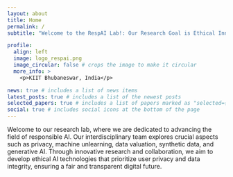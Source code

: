```yaml
---
layout: about
title: Home
permalink: /
subtitle: "Welcome to the RespAI Lab!: Our Research Goal is Ethical Innovation for a Transparent, Privacy-Respecting, and Safe AI Future."

profile:
  align: left
  image: logo_respai.png
  image_circular: false # crops the image to make it circular
  more_info: >
    <p>KIIT Bhubaneswar, India</p>

news: true # includes a list of news items
latest_posts: true # includes a list of the newest posts
selected_papers: true # includes a list of papers marked as "selected={true}"
social: true # includes social icons at the bottom of the page
---
```


Welcome to our research lab, where we are dedicated to advancing the field of responsible AI. Our interdisciplinary team explores crucial aspects such as privacy, machine unlearning, data valuation, synthetic data, and generative AI. Through innovative research and collaboration, we aim to develop ethical AI technologies that prioritize user privacy and data integrity, ensuring a fair and transparent digital future.
